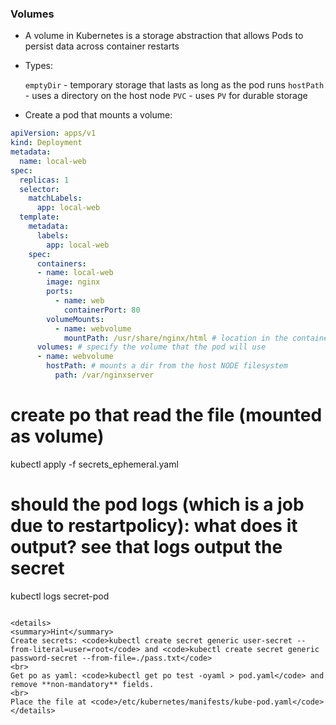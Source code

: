 
### Volumes

* A volume in Kubernetes is a storage abstraction that allows Pods to persist data across container restarts

* Types:

     `emptyDir` - temporary storage that lasts as long as the pod runs
     `hostPath` - uses a directory on the host node
     `PVC` - uses `PV` for durable storage


* Create a pod that mounts a volume:

```yaml
apiVersion: apps/v1
kind: Deployment
metadata:
  name: local-web
spec:
  replicas: 1
  selector:
    matchLabels: 
      app: local-web
  template:
    metadata:
      labels:
        app: local-web
    spec:
      containers:
      - name: local-web
        image: nginx
        ports:
          - name: web
            containerPort: 80
        volumeMounts: 
          - name: webvolume
            mountPath: /usr/share/nginx/html # location in the container
      volumes: # specify the volume that the pod will use
      - name: webvolume
        hostPath: # mounts a dir from the host NODE filesystem
          path: /var/nginxserver
```


# create po that read the file (mounted as volume)
kubectl apply -f secrets_ephemeral.yaml
# should the pod logs (which is a job due to restartpolicy): what does it output? see that logs output the secret
kubectl logs secret-pod 
```

<details>
<summary>Hint</summary>
Create secrets: <code>kubectl create secret generic user-secret --from-literal=user=root</code> and <code>kubectl create secret generic password-secret --from-file=./pass.txt</code>
<br>
Get po as yaml: <code>kubectl get po test -oyaml > pod.yaml</code> and remove **non-mandatory** fields.
<br>
Place the file at <code>/etc/kubernetes/manifests/kube-pod.yaml</code>
</details>